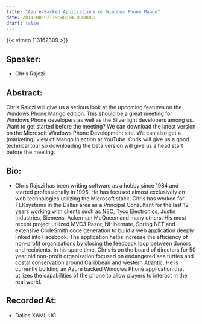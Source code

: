 ```yaml
---
title: "Azure-Backed Applications on Windows Phone Mango"
date: 2011-08-02T19:48:24.0000000
draft: false
---
```


{{< vimeo 113162309 >}}

## Speaker:

 - Chris Rajczi

## Abstract:

<p>Chris Rajczi will give us a serious look at the upcoming features on the Windows Phone Mango edition. This should be a great meeting for Windows Phone developers as well as the Silverlight developers among us. Want to get started before the meeting? We can download the latest version on the Microsoft Windows Phone Development site. We can also get a (marketing) view of Mango in action at YouTube. Chris will give us a good technical tour so downloading the beta version will give us a head start before the meeting.</p>

## Bio:

 - <p>Chris Rajczi has been writing software as a hobby since 1984 and started professionally in 1996. He has focused almost exclusively on web technologies utilizing the Microsoft stack. Chris has worked for TEKsystems in the Dallas area as a Principal Consultant for the last 12 years working with clients such as NEC, Tyco Electronics, Justin Industries, Siemens, Ackerman McQueen and many others. His most recent project utilized MVC3 Razor, NHibernate, Spring.NET and extensive CodeSmith code generation to build a web application deeply linked into Facebook. The application helps increase the efficiency of non-profit organizations by closing the feedback loop between donors and recipients. In his spare time, Chris is on the board of directors for 50 year old non-profit organization focused on endangered sea turtles and costal conservation around Caribbean and western Atlantic. He is currently building an Azure backed Windows Phone application that utilizes the capabilities of the phone to allow players to interact in the real world.</p>

## Recorded At:

 - Dallas XAML UG

